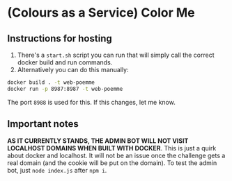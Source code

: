 # (Colours as a Service) Color Me

## Instructions for hosting

1. There's a `start.sh` script you can run that will simply call the correct docker build and run commands.
2. Alternatively you can do this manually:

```bash
docker build . -t web-poemme
docker run -p 8987:8987 -t web-poemme
```
The port `8988` is used for this. If this changes, let me know. 

## Important notes

**AS IT CURRENTLY STANDS, THE ADMIN BOT WILL NOT VISIT LOCALHOST DOMAINS WHEN BUILT WITH DOCKER**. This is just a quirk about docker and localhost. It will not be an issue once the challenge gets a real domain (and the cookie will be put on the domain). To test the admin bot, just `node index.js` after `npm i`.